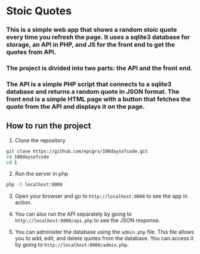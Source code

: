 # Stoic Quotes

### This is a simple web app that shows a random stoic quote every time you refresh the page. It uses a sqlite3 database for storage, an API in PHP, and JS for the front end to get the quotes from API.

### The project is divided into two parts: the API and the front end.
### The API is a simple PHP script that connects to a sqlite3 database and returns a random quote in JSON format. The front end is a simple HTML page with a button that fetches the quote from the API and displays it on the page.


## How to run the project
1. Clone the repository
```bash
git clone https://github.com/epcgrs/100daysofcode.git
cd 100daysofcode
cd 1
``` 

2. Run the server in php 
```bash
php -S localhost:8000
```

3. Open your browser and go to `http://localhost:8000` to see the app in action.

4. You can also run the API separately by going to `http://localhost:8000/api.php` to see the JSON response.

5. You can administer the database using the `admin.php` file. This file allows you to add, edit, and delete quotes from the database. You can access it by going to `http://localhost:8000/admin.php`.

